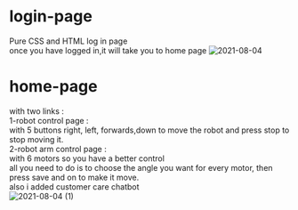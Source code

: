 # login-page <br>
 Pure CSS and HTML log in page <br>
once you have logged in,it will take you to home page
![2021-08-04](https://user-images.githubusercontent.com/71728242/128118001-604a42df-8869-4ddf-b3f1-16e6e8862c7a.png)

# home-page 
with two links : <br>
1-robot control page : <br>
with 5 buttons right, left, forwards,down to move the robot and press stop to stop moving it. <br>
2-robot arm control page : <br>
with 6 motors so you have a better control <br>
all you need to do is to choose the angle you want for every motor, then press save and on to make it move. <br>
also i added customer care chatbot <br>
![2021-08-04 (1)](https://user-images.githubusercontent.com/71728242/128118105-d740b6a9-9c10-4573-8f7c-93d7fc998c41.png)
